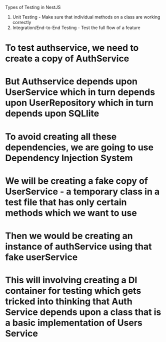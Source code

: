 
Types of Testing in NestJS

1) Unit Testing - Make sure that individual methods on a class are working correctly
2) Integration/End-to-End Testing - Test the full flow of a feature

# To test authservice, we need to create a copy of AuthService
# But Authservice depends upon UserService which in turn depends upon UserRepository which in turn depends upon SQLlite

# To avoid creating all these dependencies, we are going to use Dependency Injection System
# We will be creating a fake copy of UserService - a temporary class in a test file that has only certain methods which we want to use
# Then we would be creating an instance of authService using that fake userService
# This will involving creating a DI container for testing which gets tricked into thinking that Auth Service depends upon a class that is a basic implementation of Users Service